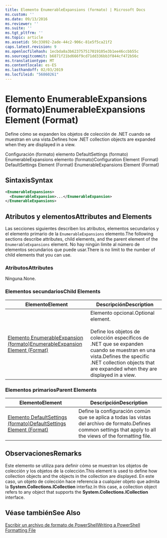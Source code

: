 ```yaml
---
title: Elemento EnumerableExpansions (formato) | Microsoft Docs
ms.custom: ''
ms.date: 09/13/2016
ms.reviewer: ''
ms.suite: ''
ms.tgt_pltfrm: ''
ms.topic: article
ms.assetid: 50c33892-2ade-44c2-906c-81e5f5ca21f2
caps.latest.revision: 9
ms.openlocfilehash: 1ecbda8a3b623757517019105e3b1ee46ccbb55c
ms.sourcegitcommit: b6871f21bd666f9cd71dd336bb3f844cf472b56c
ms.translationtype: MT
ms.contentlocale: es-ES
ms.lasthandoff: 02/03/2019
ms.locfileid: "56860261"
---
```

# <a name="enumerableexpansions-element-format"></a><span data-ttu-id="51808-102">Elemento EnumerableExpansions (formato)</span><span class="sxs-lookup"><span data-stu-id="51808-102">EnumerableExpansions Element (Format)</span></span>

<span data-ttu-id="51808-103">Define cómo se expanden los objetos de colección de .NET cuando se muestran en una vista.</span><span class="sxs-lookup"><span data-stu-id="51808-103">Defines how .NET collection objects are expanded when they are displayed in a view.</span></span>

<span data-ttu-id="51808-104">Configuración (formato) elemento DefaultSettings (formato) EnumerableExpansions elemento (formato)</span><span class="sxs-lookup"><span data-stu-id="51808-104">Configuration Element (Format) DefaultSettings Element (Format) EnumerableExpansions Element (Format)</span></span>

## <a name="syntax"></a><span data-ttu-id="51808-105">Sintaxis</span><span class="sxs-lookup"><span data-stu-id="51808-105">Syntax</span></span>

```xml
<EnumerableExpansions>
  <EnumerableExpansion>...</EnumerableExpansion>
</EnumerableExpansions>
```

## <a name="attributes-and-elements"></a><span data-ttu-id="51808-106">Atributos y elementos</span><span class="sxs-lookup"><span data-stu-id="51808-106">Attributes and Elements</span></span>

<span data-ttu-id="51808-107">Las secciones siguientes describen los atributos, elementos secundarios y el elemento primario de la `EnumerableExpansions` elemento.</span><span class="sxs-lookup"><span data-stu-id="51808-107">The following sections describe attributes, child elements, and the parent element of the `EnumerableExpansions` element.</span></span> <span data-ttu-id="51808-108">No hay ningún límite al número de elementos secundarios que puede usar.</span><span class="sxs-lookup"><span data-stu-id="51808-108">There is no limit to the number of child elements that you can use.</span></span>

### <a name="attributes"></a><span data-ttu-id="51808-109">Atributos</span><span class="sxs-lookup"><span data-stu-id="51808-109">Attributes</span></span>

<span data-ttu-id="51808-110">Ninguna.</span><span class="sxs-lookup"><span data-stu-id="51808-110">None.</span></span>

### <a name="child-elements"></a><span data-ttu-id="51808-111">Elementos secundarios</span><span class="sxs-lookup"><span data-stu-id="51808-111">Child Elements</span></span>

|<span data-ttu-id="51808-112">Elemento</span><span class="sxs-lookup"><span data-stu-id="51808-112">Element</span></span>|<span data-ttu-id="51808-113">Descripción</span><span class="sxs-lookup"><span data-stu-id="51808-113">Description</span></span>|
|-------------|-----------------|
|[<span data-ttu-id="51808-114">Elemento EnumerableExpansion (formato)</span><span class="sxs-lookup"><span data-stu-id="51808-114">EnumerableExpansion Element (Format)</span></span>](./enumerableexpansion-element-format.md)|<span data-ttu-id="51808-115">Elemento opcional.</span><span class="sxs-lookup"><span data-stu-id="51808-115">Optional element.</span></span><br /><br /> <span data-ttu-id="51808-116">Define los objetos de colección específicos de .NET que se expanden cuando se muestran en una vista.</span><span class="sxs-lookup"><span data-stu-id="51808-116">Defines the specific .NET collection objects that are expanded when they are displayed in a view.</span></span>|

### <a name="parent-elements"></a><span data-ttu-id="51808-117">Elementos primarios</span><span class="sxs-lookup"><span data-stu-id="51808-117">Parent Elements</span></span>

|<span data-ttu-id="51808-118">Elemento</span><span class="sxs-lookup"><span data-stu-id="51808-118">Element</span></span>|<span data-ttu-id="51808-119">Descripción</span><span class="sxs-lookup"><span data-stu-id="51808-119">Description</span></span>|
|-------------|-----------------|
|[<span data-ttu-id="51808-120">Elemento DefaultSettings (formato)</span><span class="sxs-lookup"><span data-stu-id="51808-120">DefaultSettings Element (Format)</span></span>](./defaultsettings-element-format.md)|<span data-ttu-id="51808-121">Define la configuración común que se aplica a todas las vistas del archivo de formato.</span><span class="sxs-lookup"><span data-stu-id="51808-121">Defines common settings that apply to all the views of the formatting file.</span></span>|

## <a name="remarks"></a><span data-ttu-id="51808-122">Observaciones</span><span class="sxs-lookup"><span data-stu-id="51808-122">Remarks</span></span>

<span data-ttu-id="51808-123">Este elemento se utiliza para definir cómo se muestran los objetos de colección y los objetos de la colección.</span><span class="sxs-lookup"><span data-stu-id="51808-123">This element is used to define how collection objects and the objects in the collection are displayed.</span></span> <span data-ttu-id="51808-124">En este caso, un objeto de colección hace referencia a cualquier objeto que admita la **System.Collections.ICollection** interfaz.</span><span class="sxs-lookup"><span data-stu-id="51808-124">In this case, a collection object refers to any object that supports the  **System.Collections.ICollection** interface.</span></span>

## <a name="see-also"></a><span data-ttu-id="51808-125">Véase también</span><span class="sxs-lookup"><span data-stu-id="51808-125">See Also</span></span>

[<span data-ttu-id="51808-126">Escribir un archivo de formato de PowerShell</span><span class="sxs-lookup"><span data-stu-id="51808-126">Writing a PowerShell Formatting File</span></span>](./writing-a-powershell-formatting-file.md)
